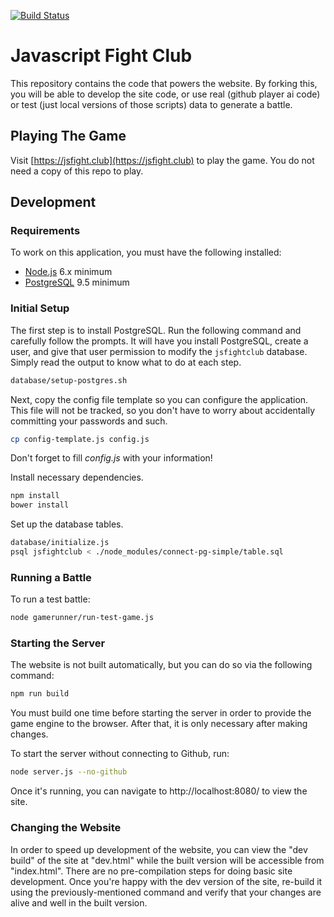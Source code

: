 [![Build Status](https://travis-ci.org/JSJitsu/ai-battle-website.svg?branch=master)](https://travis-ci.org/JSJitsu/ai-battle-website)
# Javascript Fight Club

This repository contains the code that powers the website. By forking this, you will be able to develop the site code, or use real (github player ai code) or test (just local versions of those scripts) data to generate a battle.

## Playing The Game
Visit [https://jsfight.club](https://jsfight.club) to play the game. You do not need a copy of this repo to play.

## Development

### Requirements

To work on this application, you must have the following installed:

- [Node.js](http://nodejs.org/) 6.x minimum
- [PostgreSQL](http://www.postgresql.org/) 9.5 minimum

### Initial Setup

The first step is to install PostgreSQL. Run the following command and carefully follow the prompts. It will have you install PostgreSQL, create a user, and give that user permission to modify the `jsfightclub` database. Simply read the output to know what to do at each step.

```sh
database/setup-postgres.sh
```

Next, copy the config file template so you can configure the application. This file will not be tracked, so you don't have to worry about accidentally committing your passwords and such.

```sh
cp config-template.js config.js
```

Don't forget to fill _config.js_ with your information!

Install necessary dependencies.

```sh
npm install
bower install
```

Set up the database tables.

```sh
database/initialize.js
psql jsfightclub < ./node_modules/connect-pg-simple/table.sql
```

### Running a Battle

To run a test battle:

```sh
node gamerunner/run-test-game.js
```

### Starting the Server

The website is not built automatically, but you can do so via the following command:

```sh
npm run build
```

You must build one time before starting the server in order to provide the game engine to the browser. After that, it is only necessary after making changes.

To start the server without connecting to Github, run:

```sh
node server.js --no-github
```

Once it's running, you can navigate to http://localhost:8080/ to view the site.

### Changing the Website
In order to speed up development of the website, you can view the "dev build" of the site at "dev.html" while the built version will be accessible from "index.html". There are no pre-compilation steps for doing basic site development. Once you're happy with the dev version of the site, re-build it using the previously-mentioned command and verify that your changes are alive and well in the built version.